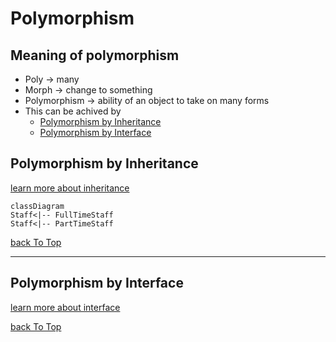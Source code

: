 # Polymorphism

## Meaning of polymorphism
- Poly  -> many
- Morph -> change to something
- Polymorphism -> ability of an object to take on many forms 
- This can be achived by 
    - [Polymorphism by Inheritance](#polymorphism-by-inheritance)
    - [Polymorphism by Interface](#polymorphism-by-interface) 

## Polymorphism by Inheritance
[learn more about inheritance](https://github.com/BensonNgu/java/tree/main/Java%20notes/Inheritance)
```mermaid\
classDiagram
Staff<|-- FullTimeStaff
Staff<|-- PartTimeStaff
```


[back To Top](#polymorphism)

---

## Polymorphism by Interface
[learn more about interface](https://github.com/BensonNgu/java/tree/main/Java%20notes/Interface)



[back To Top](#polymorphism)